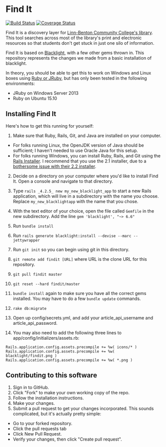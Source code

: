 # Find It

[![Build Status](https://travis-ci.org/sandbergja/discovery_layer.svg?branch=master)](https://travis-ci.org/sandbergja/discovery_layer)
[![Coverage Status](https://coveralls.io/repos/github/sandbergja/discovery_layer/badge.svg?branch=master)](https://coveralls.io/github/sandbergja/discovery_layer?branch=master)

Find It is a discovery layer for [Linn-Benton Community College's library](http://library.linnbenton.edu/).  This tool searches across most of the library's print and electronic resources so that students don't get stuck in just one silo of information.

Find It is based on [Blacklight](http://projectblacklight.org/), with a few other gems thrown in.  This repository represents the changes we made from a basic installation of blacklight.

In theory, you should be able to get this to work on Windows and Linux boxes using [Ruby or JRuby](https://github.com/sandbergja/discovery_layer/issues/60), but has only been tested in the following environments:

* JRuby on Windows Server 2013
* Ruby on Ubuntu 15.10

## Installing Find It

Here's how to get this running for yourself:

1. Make sure that Ruby, Rails, Git, and Java are installed on your computer.
  * For folks running Linux, the OpenJDK version of Java should be sufficient; I haven't needed to use Oracle Java for this setup.
  * For folks running Windows, you can install Ruby, Rails, and Git using the [Rails Installer](http://railsinstaller.org/en). I recommend that you use the 2.1 installer, due to a [bothersome issue with their 2.2 installer](https://github.com/railsinstaller/railsinstaller-windows/issues/81). 
2. Decide on a directory on your computer where you'd like to install Find It.  Open a console and navigate to that directory.
3. Type `rails _4.2.5_ new my_new_blacklight_app` to start a new Rails application, which will live in a subdirectory with the name you choose.  Replace `my_new_blacklightapp` with the name that you chose.

4. With the text editor of your choice, open the file called `Gemfile` in the new subdirectory. Add the line `gem 'blacklight', "~> 6.6"`
5. Run `bundle install`
6. Run `rails generate blacklight:install --devise --marc --jettywrapper`
7. Run `git init` so you can begin using git in this directory.
8. `git remote add findit [URL]` where URL is the clone URL for this repository.
9. `git pull findit master`
10. `git reset --hard findit/master`
11. `bundle install` again to make sure you have all the correct gems installed.  You may have to do a few `bundle update` commands.
13. `rake db:migrate`
14. Open up config/secrets.yml, and add your article_api_username and article_api_password.
15. You may also need to add the following three lines to app/config/initializers/assets.rb:
```
Rails.application.config.assets.precompile += %w( icons/* )
Rails.application.config.assets.precompile += %w( blacklight/findit.png )
Rails.application.config.assets.precompile += %w( *.png )
```

## Contributing to this software

1. Sign in to GitHub.
2. Click "Fork" to make your own working copy of the repo.
3. Follow the installation instructions.
4. Make your changes.
5. Submit a pull request to get your changes incorporated. This sounds complicated, but it's actually pretty simple:
  * Go to your forked repository.
  * Click the pull requests tab
  * Click New Pull Request.
  * Verify your changes, then click "Create pull request".
